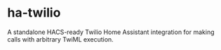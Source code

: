 # ha-twilio
A standalone HACS-ready Twilio Home Assistant integration for making calls with arbitrary TwiML execution.
